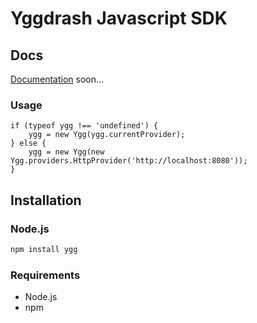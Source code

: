 # Yggdrash Javascript SDK

## Docs
[Documentation]() soon...

### Usage
```
if (typeof ygg !== 'undefined') {
    ygg = new Ygg(ygg.currentProvider);
} else {
    ygg = new Ygg(new Ygg.providers.HttpProvider('http://localhost:8080'));
}
```

## Installation

### Node.js

```bash
npm install ygg
```


### Requirements

* Node.js
* npm
